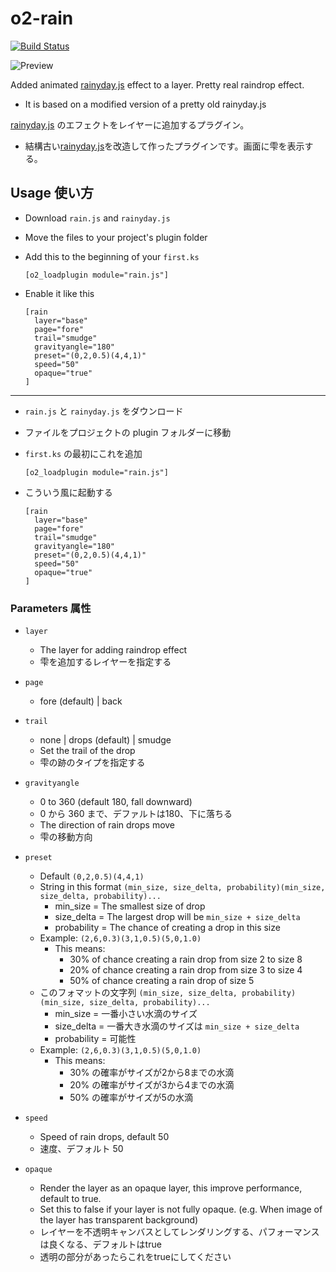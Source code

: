 # o2-rain

[![Build Status](https://travis-ci.org/novelsphere/o2-rain.svg?branch=master)](https://travis-ci.org/novelsphere/o2-rain)

![Preview](https://cloud.githubusercontent.com/assets/127193/14938666/ab2a4e46-0f5d-11e6-8f9e-7751bd343ffa.png)

Added animated [rainyday.js] effect to a layer. Pretty real raindrop effect.

- It is based on a modified version of a pretty old rainyday.js

[rainyday.js] のエフェクトをレイヤーに追加するプラグイン。

- 結構古い[rainyday.js]を改造して作ったプラグインです。画面に雫を表示する。

## Usage 使い方

- Download `rain.js` and `rainyday.js`
- Move the files to your project's plugin folder
- Add this to the beginning of your `first.ks`
  ```
  [o2_loadplugin module="rain.js"]
  ```

- Enable it like this
  ```
  [rain
    layer="base"
    page="fore"
    trail="smudge"
    gravityangle="180"
    preset="(0,2,0.5)(4,4,1)"
    speed="50"
    opaque="true"
  ]
  ```

------

- `rain.js` と `rainyday.js` をダウンロード
- ファイルをプロジェクトの plugin フォルダーに移動
- `first.ks` の最初にこれを追加
  ```
  [o2_loadplugin module="rain.js"]
  ```

- こういう風に起動する
  ```
  [rain
    layer="base"
    page="fore"
    trail="smudge"
    gravityangle="180"
    preset="(0,2,0.5)(4,4,1)"
    speed="50"
    opaque="true"
  ]
  ```

### Parameters 属性

- `layer`
  - The layer for adding raindrop effect
  - 雫を追加するレイヤーを指定する

- `page`
  - fore (default) | back

- `trail`
  - none | drops (default) | smudge
  - Set the trail of the drop
  - 雫の跡のタイプを指定する

- `gravityangle`
  - 0 to 360 (default 180, fall downward)
  - 0 から 360 まで、デファルトは180、下に落ちる
  - The direction of rain drops move
  - 雫の移動方向

- `preset`
  - Default `(0,2,0.5)(4,4,1)`
  - String in this format
    `(min_size, size_delta, probability)(min_size, size_delta, probability)...`
    - min_size = The smallest size of drop
    - size_delta = The largest drop will be `min_size + size_delta`
    - probability = The chance of creating a drop in this size
  - Example: `(2,6,0.3)(3,1,0.5)(5,0,1.0)`
    - This means:
      - 30% of chance creating a rain drop from size 2 to size 8
      - 20% of chance creating a rain drop from size 3 to size 4
      - 50% of chance creating a rain drop of size 5
  - このフォマットの文字列
    `(min_size, size_delta, probability)(min_size, size_delta, probability)...`
    - min_size = 一番小さい水滴のサイズ
    - size_delta = 一番大き水滴のサイズは `min_size + size_delta`
    - probability = 可能性
  - Example: `(2,6,0.3)(3,1,0.5)(5,0,1.0)`
    - This means:
      - 30% の確率がサイズが2から8までの水滴
      - 20% の確率がサイズが3から4までの水滴
      - 50% の確率がサイズが5の水滴

- `speed`
  - Speed of rain drops, default 50
  - 速度、デフォルト 50

- `opaque`
  - Render the layer as an opaque layer, this improve performance, default to true.
  - Set this to false if your layer is not fully opaque. (e.g. When image of the layer has transparent background)
  - レイヤーを不透明キャンバスとしてレンダリングする、パフォーマンスは良くなる、デフォルトはtrue
  - 透明の部分があったらこれをtrueにしてください

[rainyday.js]: https://github.com/maroslaw/rainyday.js